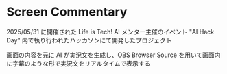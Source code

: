 # Screen Commentary

2025/05/31 に開催された Life is Tech! AI メンター主催のイベント "AI Hack Day" 内で執り行われたハッカソンにて開発したプロジェクト

画面の内容を元に AI が実況文を生成し、OBS Browser Source を用いて画面内に字幕のような形で実況文をリアルタイムで表示する
